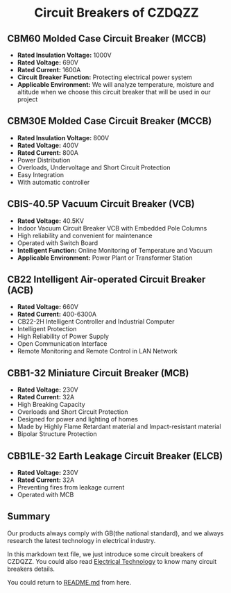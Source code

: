 <div align="center">

  <h1 align="center">Circuit Breakers of CZDQZZ</h1>

</div>

## CBM60 Molded Case Circuit Breaker (MCCB)

- **Rated Insulation Voltage:** 1000V
- **Rated Voltage:** 690V
- **Rated Current:** 1600A  
- **Circuit Breaker Function:** Protecting electrical power system
- **Applicable Environment:** We will analyze temperature, moisture and altitude when we choose this circuit breaker that will be used in our project


## CBM30E Molded Case Circuit Breaker (MCCB)

- **Rated Insulation Voltage:** 800V
- **Rated Voltage:** 400V
- **Rated Current:** 800A  
- Power Distribution
- Overloads, Undervoltage and Short Circuit Protection
- Easy Integration
- With automatic controller


## CBIS-40.5P Vacuum Circuit Breaker (VCB)

- **Rated Voltage:** 40.5KV
- Indoor Vacuum Circuit Breaker VCB with Embedded Pole Columns
- High reliability and convenient for maintenance
- Operated with Switch Board
- **Intelligent Function:** Online Monitoring of Temperature and Vacuum
- **Applicable Environment:** Power Plant or Transformer Station


## CB22 Intelligent Air-operated Circuit Breaker (ACB)

- **Rated Voltage:** 660V
- **Rated Current:** 400-6300A  
- CB22-2H Intelligent Controller and Industrial Computer
- Intelligent Protection
- High Reliability of Power Supply
- Open Communication Interface
- Remote Monitoring and Remote Control in LAN Network 

## CBB1-32 Miniature Circuit Breaker (MCB)

- **Rated Voltage:** 230V
- **Rated Current:** 32A  
- High Breaking Capacity
- Overloads and Short Circuit Protection
- Designed for power and lighting of homes
- Made by Highly Flame Retardant material and Impact-resistant material
- Bipolar Structure Protection

## CBB1LE-32 Earth Leakage Circuit Breaker (ELCB)

- **Rated Voltage:** 230V
- **Rated Current:** 32A 
- Preventing fires from leakage current
- Operated with MCB 

## Summary

Our products always comply with GB(the national standard), and we always research the latest technology in electrical industry.

In this markdown text file, we just introduce some circuit breakers of CZDQZZ. You could also read [Electrical Technology](https://www.electricaltechnology.org/2021/05/types-of-circuit-breakers.html) to know many circuit breakers details.

You could return to [README.md](/README.md) from here.

